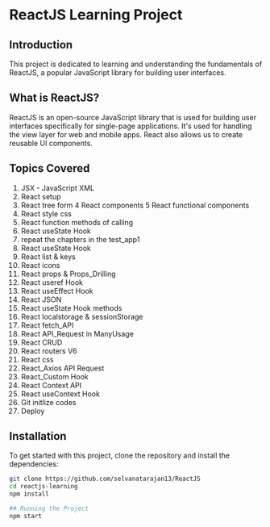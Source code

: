 # ReactJS Learning Project

## Introduction

This project is dedicated to learning and understanding the fundamentals of ReactJS, a popular JavaScript library for building user interfaces.

## What is ReactJS?

ReactJS is an open-source JavaScript library that is used for building user interfaces specifically for single-page applications. It's used for handling the view layer for web and mobile apps. React also allows us to create reusable UI components.

## Topics Covered

1. JSX - JavaScript XML 
2. React setup
3. React tree form
4 React components
5 React functional components
5. React style css
6. React function methods of calling
7. React  useState Hook
8. repeat the chapters in the test_app1
9. React useState Hook
10. React list & keys
11. React icons
12. React props & Props_Drilling
13. React useref Hook
14. React useEffect Hook
15. React JSON
16. React useState Hook methods
17. React localstorage & sessionStorage
18. React fetch_API
19. React API_Request in ManyUsage
20. React CRUD
21. React routers V6
22. React css
23. React_Axios API Request
24. React_Custom Hook
25. React Context API 
26. React useContext Hook
27. Git initlize codes
28. Deploy

## Installation

To get started with this project, clone the repository and install the dependencies:

```bash
git clone https://github.com/selvanatarajan13/ReactJS
cd reactjs-learning
npm install

## Running the Project
npm start
